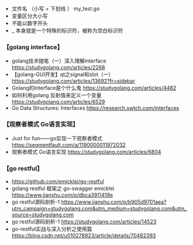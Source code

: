 * 文件名 （小写 + 下划线 ）   my_test.go
* 变量区分大小写
* 不能以数字开头
* _ 本身就是一个特殊的标识符，被称为空白标识符

### 【golang interface】
* golang技术随笔（一）深入理解interface  https://studygolang.com/articles/2268
* 【golang-GUI开发】qt之signal和slot（一）https://studygolang.com/articles/13692?fr=sidebar
* Golang的Interface是个什么鬼 https://studygolang.com/articles/4482
* 如何利用golang 反射值来定义一个变量 https://studygolang.com/articles/6529
* Go Data Structures: Interfaces https://research.swtch.com/interfaces
### 【观察者模式 Go语言实现】
* Just for fun——go实现一下观察者模式 https://segmentfault.com/a/1190000011972032
* 观察者模式 Go语言实现 https://studygolang.com/articles/6804

### 【go restful】
* https://github.com/emicklei/go-restful
* golang restful 框架之 go-swagger emicklei https://www.jianshu.com/p/dbca3911419e
* go restful源码剖析-1 https://www.jianshu.com/p/b905d9701aea?utm_campaign=studygolang.com&utm_medium=studygolang.com&utm_source=studygolang.com
* go restful源码剖析-1 https://studygolang.com/articles/14523 
* go-restful实战与深入分析之使用篇 https://blog.csdn.net/u010278923/article/details/70482393
